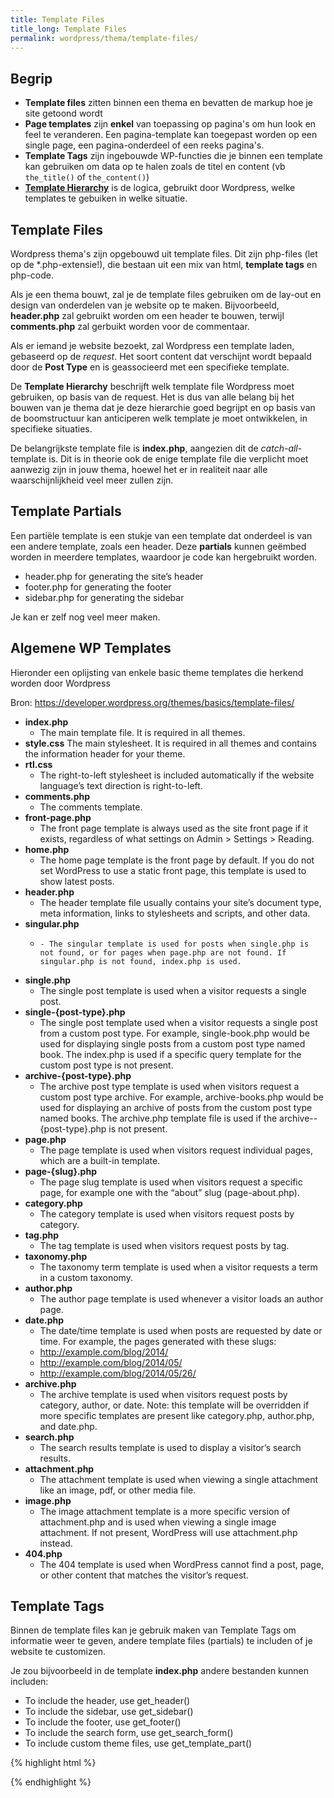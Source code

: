 ```yaml
---
title: Template Files
title_long: Template Files
permalink: wordpress/thema/template-files/
---
```


## Begrip

- **Template files** zitten binnen een thema en bevatten de markup hoe je site getoond wordt
- **Page templates** zijn **enkel** van toepassing op pagina's om hun look en feel te veranderen. Een pagina-template kan toegepast worden op een single page, een pagina-onderdeel of een reeks pagina's.
- **Template Tags** zijn ingebouwde WP-functies die je binnen een template kan gebruiken om data op te halen zoals de titel en content (vb `the_title()` of `the_content()`)
- **[Template Hierarchy](https://wphierarchy.com)** is de logica, gebruikt door Wordpress, welke templates te gebuiken in welke situatie.

## Template Files

Wordpress thema's zijn opgebouwd uit template files. Dit zijn php-files (let op de *.php-extensie!), die bestaan uit een mix van html, **template tags** en php-code.

Als je een thema bouwt, zal je de template files gebruiken om de lay-out en design van onderdelen van je website op te maken. Bijvoorbeeld, **header.php** zal gebruikt worden om een header te bouwen, terwijl **comments.php** zal gerbuikt worden voor de commentaar.

Als er iemand je website bezoekt, zal Wordpress een template laden, gebaseerd op de *request*. Het soort content dat verschijnt wordt bepaald door de **Post Type** en is geassocieerd met een specifieke template.

De **Template Hierarchy** beschrijft welk template file Wordpress moet gebruiken, op basis van de request. Het is dus van alle belang bij het bouwen van je thema dat je deze hierarchie goed begrijpt en op basis van de boomstructuur kan anticiperen welk template je moet ontwikkelen, in specifieke situaties.

De belangrijkste template file is **index.php**, aangezien dit de *catch-all*-template is. Dit is in theorie ook de enige template file die verplicht moet aanwezig zijn in jouw thema, hoewel het er in realiteit naar alle waarschijnlijkheid veel meer zullen zijn.

## Template Partials

Een partiële template is een stukje van een template dat onderdeel is van een andere template, zoals een header. Deze **partials** kunnen geëmbed worden in meerdere templates, waardoor je code kan hergebruikt worden.

- header.php for generating the site’s header
- footer.php for generating the footer
- sidebar.php for generating the sidebar

Je kan er zelf nog veel meer maken.

## Algemene WP Templates

Hieronder een oplijsting van enkele basic theme templates die herkend worden door Wordpress

Bron: https://developer.wordpress.org/themes/basics/template-files/

- **index.php**
    - The main template file. It is required in all themes.
- **style.css**
    The main stylesheet. It is required in all themes and contains the information header for your theme.
- **rtl.css**
    - The right-to-left stylesheet is included automatically if the website language’s text direction is right-to-left.
- **comments.php**
    - The comments template.
- **front-page.php**
    - The front page template is always used as the site front page if it exists, regardless of what settings on Admin > Settings > Reading.
- **home.php**
    - The home page template is the front page by default. If you do not set WordPress to use a static front page, this template is used to show latest posts.
- **header.php**
    - The header template file usually contains your site’s document type, meta information, links to stylesheets and scripts, and other data.
- **singular.php**
    -     - The singular template is used for posts when single.php is not found, or for pages when page.php are not found. If singular.php is not found, index.php is used.
- **single.php**
    - The single post template is used when a visitor requests a single post.
- **single-{post-type}.php**
    - The single post template used when a visitor requests a single post from a custom post type. For example, single-book.php would be used for displaying single posts from a custom post type named book. The index.php is used if a specific query template for the custom post type is not present.
- **archive-{post-type}.php**
    - The archive post type template is used when visitors request a custom post type archive. For example, archive-books.php would be used for displaying an archive of posts from the custom post type named books. The archive.php template file is used if the archive-- {post-type}.php is not present.
- **page.php**
    - The page template is used when visitors request individual pages, which are a built-in template.
- **page-{slug}.php**
    - The page slug template is used when visitors request a specific page, for example one with the “about” slug (page-about.php).
- **category.php**
    - The category template is used when visitors request posts by category.
- **tag.php**
    - The tag template is used when visitors request posts by tag.
- **taxonomy.php**
    - The taxonomy term template is used when a visitor requests a term in a custom taxonomy.
- **author.php**
    - The author page template is used whenever a visitor loads an author page.
- **date.php**
    - The date/time template is used when posts are requested by date or time. For example, the pages generated with these slugs:
    - http://example.com/blog/2014/
    - http://example.com/blog/2014/05/
    - http://example.com/blog/2014/05/26/
- **archive.php**
    - The archive template is used when visitors request posts by category, author, or date. Note: this template will be overridden if more specific templates are present like category.php, author.php, and date.php.
- **search.php**
    - The search results template is used to display a visitor’s search results.
- **attachment.php**
    - The attachment template is used when viewing a single attachment like an image, pdf, or other media file.
- **image.php**
    - The image attachment template is a more specific version of attachment.php and is used when viewing a single image attachment. If not present, WordPress will use attachment.php instead.
- **404.php**
    - The 404 template is used when WordPress cannot find a post, page, or other content that matches the visitor’s request.

## Template Tags

Binnen de template files kan je gebruik maken van Template Tags om informatie weer te geven, andere template files (partials) te includen of je website te customizen.

Je zou bijvoorbeeld in de template **index.php** andere bestanden kunnen includen:

- To include the header, use get_header()
- To include the sidebar, use get_sidebar()
- To include the footer, use get_footer()
- To include the search form, use get_search_form()
- To include custom theme files, use get_template_part()

{% highlight html %}
<body>
    <?php get_sidebar(); ?>
    <?php get_template_part( 'featured-content' ); ?>
</body>
{% endhighlight %}